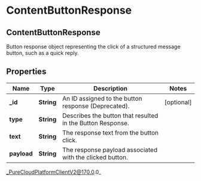 # ContentButtonResponse

## ContentButtonResponse
Button response object representing the click of a structured message button, such as a quick reply.

## Properties

|Name | Type | Description | Notes|
|------------ | ------------- | ------------- | -------------|
| **_id** | **String** | An ID assigned to the button response (Deprecated). | [optional] |
| **type** | **String** | Describes the button that resulted in the Button Response. | |
| **text** | **String** | The response text from the button click. | |
| **payload** | **String** | The response payload associated with the clicked button. | |



_PureCloudPlatformClientV2@170.0.0_
